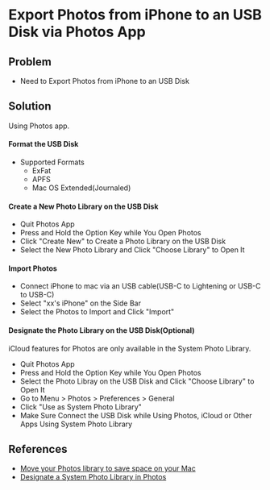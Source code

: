 # Export Photos from iPhone to an USB Disk via Photos App

## Problem
* Need to Export Photos from iPhone to an USB Disk

## Solution
Using Photos app.

#### Format the USB Disk
* Supported Formats
  * ExFat
  * APFS
  * Mac OS Extended(Journaled)

#### Create a New Photo Library on the USB Disk
* Quit Photos App
* Press and Hold the Option Key while You Open Photos
* Click "Create New" to Create a Photo Library on the USB Disk
* Select the New Photo Library and Click "Choose Library" to Open It

#### Import Photos
* Connect iPhone to mac via an USB cable(USB-C to Lightening or USB-C to USB-C)
* Select "xx's iPhone" on the Side Bar
* Select the Photos to Import and Click "Import"

#### Designate the Photo Library on the USB Disk(Optional)
iCloud features for Photos are only available in the System Photo Library.

* Quit Photos App
* Press and Hold the Option Key while You Open Photos
* Select the Photo Libray on the USB Disk and Click "Choose Library" to Open It
* Go to Menu > Photos > Preferences > General
* Click "Use as System Photo Library"
* Make Sure Connect the USB Disk while Using Photos, iCloud or Other Apps Using System Photo Library 

## References
* [Move your Photos library to save space on your Mac](https://support.apple.com/en-us/108345)
* [Designate a System Photo Library in Photos](https://support.apple.com/en-us/104946)
